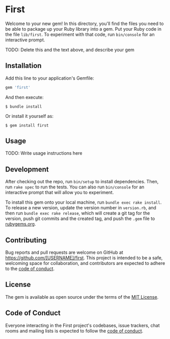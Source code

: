 # First

Welcome to your new gem! In this directory, you'll find the files you need to be able to package up your Ruby library into a gem. Put your Ruby code in the file `lib/first`. To experiment with that code, run `bin/console` for an interactive prompt.

TODO: Delete this and the text above, and describe your gem

## Installation

Add this line to your application's Gemfile:

```ruby
gem 'first'
```

And then execute:

    $ bundle install

Or install it yourself as:

    $ gem install first

## Usage

TODO: Write usage instructions here

## Development

After checking out the repo, run `bin/setup` to install dependencies. Then, run `rake spec` to run the tests. You can also run `bin/console` for an interactive prompt that will allow you to experiment.

To install this gem onto your local machine, run `bundle exec rake install`. To release a new version, update the version number in `version.rb`, and then run `bundle exec rake release`, which will create a git tag for the version, push git commits and the created tag, and push the `.gem` file to [rubygems.org](https://rubygems.org).

## Contributing

Bug reports and pull requests are welcome on GitHub at https://github.com/[USERNAME]/first. This project is intended to be a safe, welcoming space for collaboration, and contributors are expected to adhere to the [code of conduct](https://github.com/[USERNAME]/first/blob/master/CODE_OF_CONDUCT.md).

## License

The gem is available as open source under the terms of the [MIT License](https://opensource.org/licenses/MIT).

## Code of Conduct

Everyone interacting in the First project's codebases, issue trackers, chat rooms and mailing lists is expected to follow the [code of conduct](https://github.com/[USERNAME]/first/blob/master/CODE_OF_CONDUCT.md).
